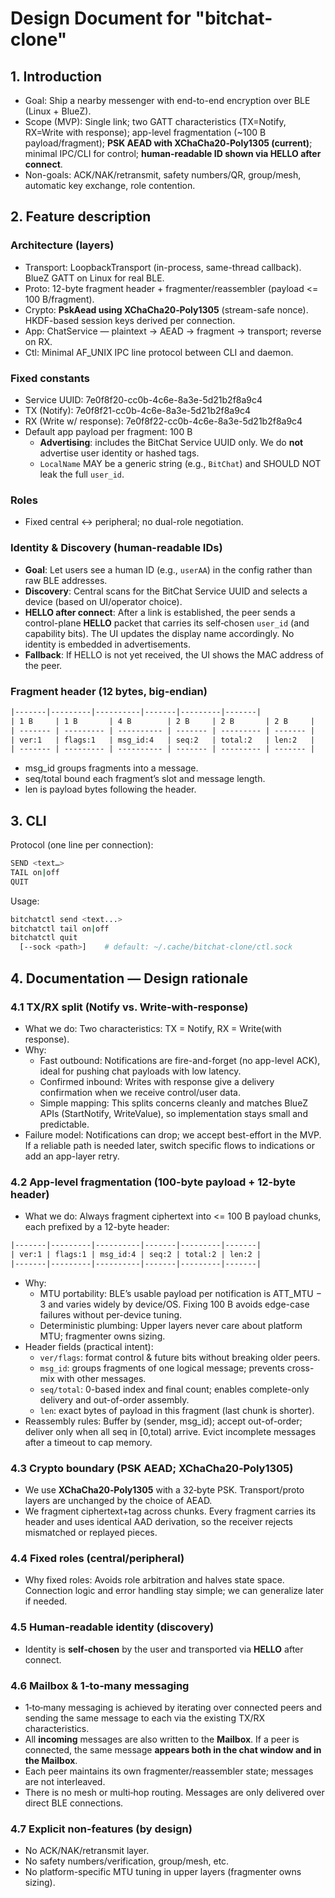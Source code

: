 # Design Document for "bitchat-clone"

## 1. Introduction

* Goal: Ship a nearby messenger with end-to-end encryption over BLE (Linux + BlueZ).
* Scope (MVP): Single link; two GATT characteristics (TX=Notify, RX=Write with response); app-level fragmentation (~100 B payload/fragment); **PSK AEAD with XChaCha20‑Poly1305 (current)**; minimal IPC/CLI for control; **human-readable ID shown via HELLO after connect**.
* Non-goals: ACK/NAK/retransmit, safety numbers/QR, group/mesh, automatic key exchange, role contention.

## 2. Feature description

### Architecture (layers)

* Transport: LoopbackTransport (in-process, same-thread callback). BlueZ GATT on Linux for real BLE.
* Proto: 12-byte fragment header + fragmenter/reassembler (payload <= 100 B/fragment).
* Crypto: **PskAead using XChaCha20‑Poly1305** (stream-safe nonce). HKDF-based session keys derived per connection.
* App: ChatService — plaintext -> AEAD -> fragment -> transport; reverse on RX.
* Ctl: Minimal AF_UNIX IPC line protocol between CLI and daemon.

### Fixed constants

* Service UUID: 7e0f8f20-cc0b-4c6e-8a3e-5d21b2f8a9c4
* TX (Notify): 7e0f8f21-cc0b-4c6e-8a3e-5d21b2f8a9c4
* RX (Write w/ response): 7e0f8f22-cc0b-4c6e-8a3e-5d21b2f8a9c4
* Default app payload per fragment: 100 B
  * **Advertising**: includes the BitChat Service UUID only. We do **not** advertise user identity or hashed tags.
  * `LocalName` MAY be a generic string (e.g., `BitChat`) and SHOULD NOT leak the full `user_id`.

### Roles

* Fixed central <-> peripheral; no dual-role negotiation.

### Identity & Discovery (human-readable IDs)

* **Goal**: Let users see a human ID (e.g., `userAA`) in the config rather than raw BLE addresses.
* **Discovery**: Central scans for the BitChat Service UUID and selects a device (based on UI/operator choice).
* **HELLO after connect**: After a link is established, the peer sends a control-plane **HELLO** packet that carries its self‑chosen `user_id` (and capability bits). The UI updates the display name accordingly. No identity is embedded in advertisements.
* **Fallback**: If HELLO is not yet received, the UI shows the MAC address of the peer.

### Fragment header (12 bytes, big-endian)

```txt
|-------|---------|----------|-------|---------|-------|
| 1 B     | 1 B       | 4 B        | 2 B     | 2 B       | 2 B     |
| ------- | --------- | ---------- | ------- | --------- | ------- |
| ver:1   | flags:1   | msg_id:4   | seq:2   | total:2   | len:2   |
| ------- | --------- | ---------- | ------- | --------- | ------- |
```

* msg_id groups fragments into a message.
* seq/total bound each fragment’s slot and message length.
* len is payload bytes following the header.

## 3. CLI

Protocol (one line per connection):

```bash
SEND <text…>
TAIL on|off
QUIT
```

Usage:
```bash
bitchatctl send <text...>
bitchatctl tail on|off
bitchatctl quit
  [--sock <path>]    # default: ~/.cache/bitchat-clone/ctl.sock
```

## 4. Documentation — Design rationale

### 4.1 TX/RX split (Notify vs. Write-with-response)

* What we do: Two characteristics: TX = Notify, RX = Write(with response).
* Why:
  * Fast outbound: Notifications are fire-and-forget (no app-level ACK), ideal for pushing chat payloads with low latency.
  * Confirmed inbound: Writes with response give a delivery confirmation when we receive control/user data.
  * Simple mapping: This splits concerns cleanly and matches BlueZ APIs (StartNotify, WriteValue), so implementation stays small and predictable.
* Failure model: Notifications can drop; we accept best-effort in the MVP. If a reliable path is needed later, switch specific flows to indications or add an app-layer retry.

### 4.2 App-level fragmentation (100-byte payload + 12-byte header)

* What we do: Always fragment ciphertext into <= 100 B payload chunks, each prefixed by a 12-byte header:

```txt
|-------|---------|----------|-------|---------|-------|
| ver:1 | flags:1 | msg_id:4 | seq:2 | total:2 | len:2 |
|-------|---------|----------|-------|---------|-------|
```

* Why:
  * MTU portability: BLE’s usable payload per notification is ATT_MTU − 3 and varies widely by device/OS. Fixing 100 B avoids edge-case failures without per-device tuning.
  * Deterministic plumbing: Upper layers never care about platform MTU; fragmenter owns sizing.
* Header fields (practical intent):
  * `ver/flags`: format control & future bits without breaking older peers.
  * `msg_id`: groups fragments of one logical message; prevents cross-mix with other messages.
  * `seq/total`: 0-based index and final count; enables complete-only delivery and out-of-order assembly.
  * `len`: exact bytes of payload in this fragment (last chunk is shorter).
* Reassembly rules: Buffer by (sender, msg_id); accept out-of-order; deliver only when all seq in [0,total) arrive. Evict incomplete messages after a timeout to cap memory.

### 4.3 Crypto boundary (PSK AEAD; XChaCha20‑Poly1305)

* We use **XChaCha20‑Poly1305** with a 32‑byte PSK. Transport/proto layers are unchanged by the choice of AEAD.
* We fragment ciphertext+tag across chunks. Every fragment carries its header and uses identical AAD derivation, so the receiver rejects mismatched or replayed pieces.

### 4.4 Fixed roles (central/peripheral)

* Why fixed roles: Avoids role arbitration and halves state space. Connection logic and error handling stay simple; we can generalize later if needed.

### 4.5 Human-readable identity (discovery)

* Identity is **self‑chosen** by the user and transported via **HELLO** after connect.

### 4.6 Mailbox & 1‑to‑many messaging

* 1‑to‑many messaging is achieved by iterating over connected peers and sending the same message to each via the existing TX/RX characteristics.
* All **incoming** messages are also written to the **Mailbox**. If a peer is connected, the same message **appears both in the chat window and in the Mailbox**.
* Each peer maintains its own fragmenter/reassembler state; messages are not interleaved.
* There is no mesh or multi‑hop routing. Messages are only delivered over direct BLE connections.

### 4.7 Explicit non-features (by design)

* No ACK/NAK/retransmit layer.
* No safety numbers/verification, group/mesh, etc.
* No platform-specific MTU tuning in upper layers (fragmenter owns sizing).
